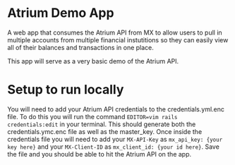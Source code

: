 
# Atrium Demo App


A web app that consumes the Atrium API from MX to allow users to pull in multiple accounts from multiple financial instutitions so they can easily view all of their balances and transactions in one place.

This app will serve as a very basic demo of the Atrium API. 


# Setup to run locally

You will need to add your Atrium API credentials to the credentials.yml.enc file. To do this you will run the command `EDITOR=vim rails credentials:edit` in your terminal. This should generate both the credentials.ymc.enc file as well as the master_key. Once inside the credentials file you will need to add your `MX-API-Key` as `mx_api_key: {your key here}` and your `MX-Client-ID` as `mx_client_id: {your id here}`. Save the file and you should be able to hit the Atrium API on the app. 
